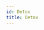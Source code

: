 ```yaml
---
id: Detox
title: Detox
---
```


<!-- Generated by documentation.js. Update this documentation by updating the source code. -->
